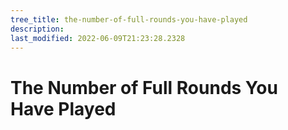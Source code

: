 ```yaml
---
tree_title: the-number-of-full-rounds-you-have-played
description: 
last_modified: 2022-06-09T21:23:28.2328
---
```


# The Number of Full Rounds You Have Played
